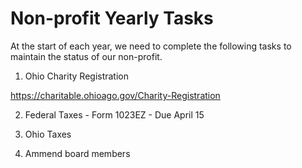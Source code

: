 # Non-profit Yearly Tasks

At the start of each year, we need to complete the following tasks to maintain the status of our non-profit.

1. Ohio Charity Registration

  https://charitable.ohioago.gov/Charity-Registration

2. Federal Taxes - Form 1023EZ - Due April 15

3. Ohio Taxes 

4. Ammend board members

